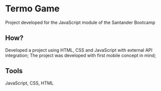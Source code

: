 # Termo Game

Project developed for the JavaScript module of the Santander Bootcamp

## How?
Developed a project using HTML, CSS and JavaScript with external API integration;
The project was developed with first mobile concept in mind;

## Tools
JavaScript, CSS, HTML 




